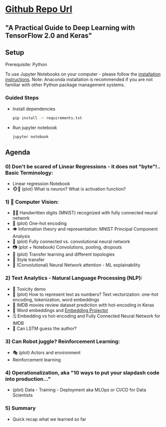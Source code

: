 # [Github Repo Url](https://github.com/kodeCraze/Ml_Cource_Code)

## "A Practical Guide to Deep Learning with TensorFlow 2.0 and Keras"

## Setup

Prerequisite: Python

To use Jupyter Notebooks on your computer - please follow the [installation instructions](https://jupyter.readthedocs.io/en/latest/install.html).
Note: Anaconda installation is recommended if you are not familiar with other Python package management systems. 

### Guided Steps

* Install dependencies

    ```bash
    pip install -r requirements.txt
    ```

* Run jupyter notebook

    ```bash
    jupyter notebook
    ```

## Agenda

### 0) Don't be scared of Linear Regressions - it does not "byte"!.. Basic Terminology:
- Linear regression Notebook
- 🐵🧠 (plot) What is neuron? What is activation function?

### 1)  👀 Computer Vision:

- ✍🏻 Handwritten digits (MNIST) recognized with fully connected neural network
- 📸 (plot) One-hot encoding
- 👁 Information theory and representation: MNIST Principal Component Analysis
- 🙈 (plot) Fully connected vs. convolutional neural network
- 📷 (plot + Notebook) Convolutions, pooling, dropouts
- 🛒 (plot) Transfer learning and different topologies
- 🎨 Style transfer
- 🧐 (Convolutional) Neural Network attention - ML explainability

### 2) Text Analytics - Natural Language Processing (NLP):
- 🤬 Toxicity demo
- 📝 (plot) How to represent text as numbers? Text vectorization: one-hot encoding, tokenization, word embeddings
- 🙊 IMDB movies review dataset prediction with hot-encoding in Keras
- 🤯 Word embeddings and [Embedding Projector](http://projector.tensorflow.org/)
- 🗒 Embedding vs hot-encoding and Fully Connected Neural Network for IMDB
- 📒 Can LSTM guess the author?

### 3) Can Robot juggle? Reinforcement Learning:
- 🎭 (plot) Actors and environment
- Reinforcement learning

### 4) Operationalization, aka "10 ways to put your slapdash code into production..."
- (plot) Data - Training - Deployment aka MLOps or CI/CD for Data Scientists

### 5) Summary
- Quick recap what we learned so far
